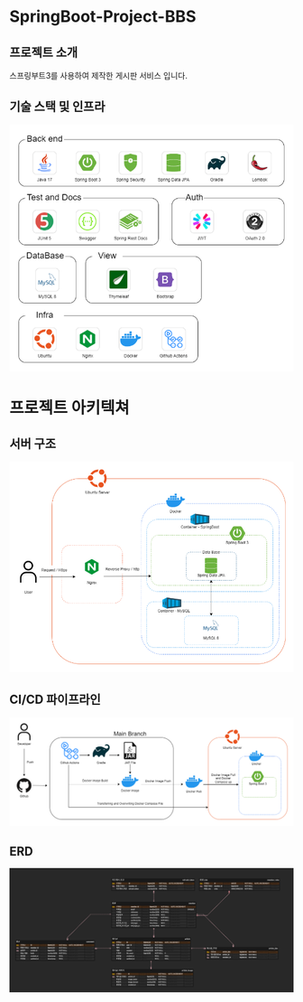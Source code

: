 # SpringBoot-Project-BBS

## 프로젝트 소개
스프링부트3를 사용하여 제작한 게시판 서비스 입니다.

## 기술 스택 및 인프라
![Project tech stack and infra](docs/project_tech_stack.png)

# 프로젝트 아키텍쳐
## 서버 구조
![Project Server Architecture](docs/server_architecture.png)

## CI/CD 파이프라인
![Project CI/CD PipeLine](docs/CICD_PIPELINE.png)

## ERD
![Project ERD](docs/springboot_bbs.png)